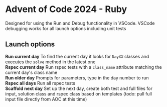 # Advent of Code 2024 - Ruby

Designed for using the Run and Debug functionality in VSCode.  VSCode debugging works for all launch options including unit tests

## Launch options

**Run current day** To find the current day it looks for `DayXX` classes and executes the `solve` method in the latest one  
**Rspec current day** Run rspec tests with a `class_name` attribute matching the current day's class name  
**Run older day** Prompts for parameters, type in the day number to run  
**Rspec all days** Run all rspec tests  
**Scaffold next day** Set up the next day, create both test and full files for input, solution class and rspec class based on templates (todo: pull full input file directly from AOC at this time)  